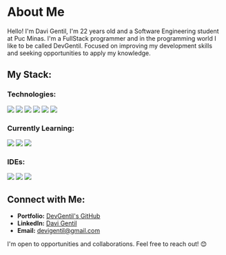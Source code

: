 # About Me
Hello! I'm Davi Gentil, I'm 22 years old and a Software Engineering student at Puc Minas. I'm a FullStack programmer and in the programming world I like to be called DevGentil. Focused on improving my development skills and seeking opportunities to apply my knowledge.

## My Stack:

### Technologies:
![](https://img.shields.io/badge/-JavaScript-yellow?style=for-the-badge&logo=javascript)
![](https://img.shields.io/badge/-React.js-black?style=for-the-badge&logo=react)
![](https://img.shields.io/badge/-Node.js-lightgreen?style=for-the-badge&logo=node.js)
![](https://img.shields.io/badge/-Java-red?style=for-the-badge&logo=java)
![](https://img.shields.io/badge/-HTML5-orange?style=for-the-badge&logo=html5)
![](https://img.shields.io/badge/-CSS3-blue?style=for-the-badge&logo=css3)

### Currently Learning:
![](https://img.shields.io/badge/-TypeScript-blue?style=for-the-badge&logo=typescript](https://img.shields.io/badge/TypeScript-007ACC?style=for-the-badge&logo=typescript&logoColor=white))
![](https://img.shields.io/badge/-MySQL-orange?style=for-the-badge&logo=mysql)
![](https://img.shields.io/badge/-SpringBoot-green?style=for-the-badge&logo=springboot)

### IDEs:
![](https://img.shields.io/badge/-Visual_Studio_Code-blue?style=for-the-badge&logo=visual-studio-code)
![](https://img.shields.io/badge/-Figma-black?style=for-the-badge&logo=figma)
![](https://img.shields.io/badge/-IntelliJ_IDEA-black?style=for-the-badge&logo=intellij-idea)

## Connect with Me:

- **Portfolio:** [DevGentil's GitHub](https://github.com/DevGentil)
- **LinkedIn:** [Davi Gentil](https://www.linkedin.com/in/davi-gentil-4371a122a/)
- **Email:** [devigentil@gmail.com](mailto:devigentil@gmail.com)

I'm open to opportunities and collaborations. Feel free to reach out! 😊
